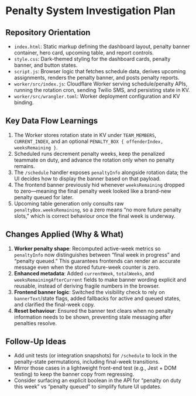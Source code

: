 # Penalty System Investigation Plan

## Repository Orientation
- `index.html`: Static markup defining the dashboard layout, penalty banner container, hero card, upcoming table, and report controls.
- `style.css`: Dark-themed styling for the dashboard cards, penalty banner, and button states.
- `script.js`: Browser logic that fetches schedule data, derives upcoming assignments, renders the penalty banner, and posts penalty reports.
- `worker/src/index.js`: Cloudflare Worker serving schedule/penalty APIs, running the rotation cron, sending Twilio SMS, and persisting state in KV.
- `worker/src/wrangler.toml`: Worker deployment configuration and KV binding.

## Key Data Flow Learnings
1. The Worker stores rotation state in KV under `TEAM_MEMBERS`, `CURRENT_INDEX`, and an optional `PENALTY_BOX { offenderIndex, weeksRemaining }`.
2. Scheduled runs decrement penalty weeks, keep the penalized teammate on duty, and advance the rotation only when no penalty remains.
3. The `/schedule` handler exposes `penaltyInfo` alongside rotation data; the UI decides how to display the banner based on that payload.
4. The frontend banner previously hid whenever `weeksRemaining` dropped to zero—meaning the final penalty week looked like a brand-new penalty queued for later.
5. Upcoming table generation only consults raw `penaltyBox.weeksRemaining`, so a zero means “no more future penalty slots,” which is correct behaviour once the final week is underway.

## Changes Applied (Why & What)
1. **Worker penalty shape**: Recomputed active-week metrics so `penaltyInfo` now distinguishes between “final week in progress” and “penalty queued.” This guarantees frontends can render an accurate message even when the stored future-week counter is zero.
2. **Enhanced metadata**: Added `currentWeek`, `totalWeeks`, and `weeksRemainingAfterCurrent` fields to make banner wording explicit and reusable, instead of deriving fragile numbers in the browser.
3. **Frontend banner logic**: Switched the visibility check to rely on `bannerText`/state flags, added fallbacks for active and queued states, and clarified the final-week copy.
4. **Reset behaviour**: Ensured the banner text clears when no penalty information needs to be shown, preventing stale messaging after penalties resolve.

## Follow-Up Ideas
- Add unit tests (or integration snapshots) for `/schedule` to lock in the penalty-state permutations, including final-week transitions.
- Mirror those cases in a lightweight front-end test (e.g., Jest + DOM testing) to keep the banner copy from regressing.
- Consider surfacing an explicit boolean in the API for “penalty on duty this week” vs “penalty queued” to simplify future UI updates.
